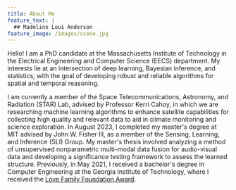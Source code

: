 ```yaml
---
title: About Me
feature_text: |
  ## Madeline Loui Anderson
feature_image: /images/scene.jpg
---
```


Hello! I am a PhD candidate at the Massachusetts Institute of Technology in the Electrical Engineering and Computer Science (EECS) department. My interests lie at an intersection of deep learning, Bayesian inference, and statistics, with the goal of developing robust and reliable algorithms for spatial and temporal reasoning.

I am currently a member of the Space Telecommunications, Astronomy, and Radiation (STAR) Lab, advised by Professor Kerri Cahoy, in which we are researching machine learning algorithms to enhance satellite capabilities for collecting high quality and relevant data to aid in climate monitoring and science exploration. In August 2023, I completed my master's degree at MIT advised by John W. Fisher III, as a member of the Sensing, Learning, and Inference (SLI) Group. My master's thesis involved analyzing a method of unsupervised nonparametric multi-modal data fusion for audio-visual data and developing a significance testing framework to assess the learned structure. Previously, in May 2021, I received a bachelor's degree in Computer Engineering at the Georgia Institute of Technology, where I received the [Love Family Foundation Award](https://loveaward.oue.gatech.edu/past-recipients/). 
